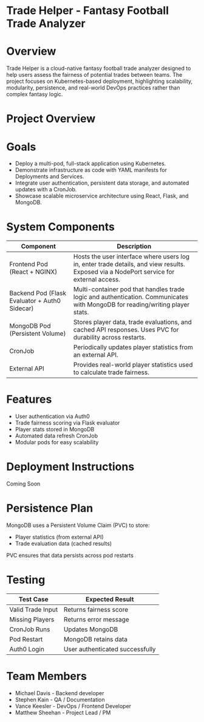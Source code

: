 # Trade Helper - Fantasy Football Trade Analyzer

# Overview
Trade Helper is a cloud-native fantasy football trade analyzer designed to help users assess the fairness of potential trades between teams.
The project focuses on Kubernetes-based deployment, highlighting scalability, modularity, persistence, and real-world DevOps practices rather than complex fantasy logic.

# Project Overview

# Goals
- Deploy a multi-pod, full-stack application using Kubernetes.
- Demonstrate infrastructure as code with YAML manifests for Deployments and Services.
- Integrate user authentication, persistent data storage, and automated updates with a CronJob.
- Showcase scalable microservice architecture using React, Flask, and MongoDB.

# System Components
| Component | Description |
|---|---|
| Frontend Pod (React + NGINX) | Hosts the user interface where users log in, enter trade details, and view results. Exposed via a NodePort service for external access. |
| Backend Pod (Flask Evaluator + Auth0 Sidecar) | Multi-container pod that handles trade logic and authentication. Communicates with MongoDB for reading/writing player stats. |
| MongoDB Pod (Persistent Volume) | Stores player data, trade evaluations, and cached API responses. Uses PVC for durability across restarts. |
| CronJob | Periodically updates player statistics from an external API. |
| External API | Provides real-world player statistics used to calculate trade fairness. |

# Features
- User authentication via Auth0
- Trade fairness scoring via Flask evaluator
- Player stats stored in MongoDB
- Automated data refresh CronJob
- Modular pods for easy scalability

# Deployment Instructions
Coming Soon

# Persistence Plan
MongoDB uses a Persistent Volume Claim (PVC) to store:
- Player statistics (from external API)
- Trade evaluation data (cached results)

PVC ensures that data persists across pod restarts

# Testing

| Test Case | Expected Result |
|---|---|
| Valid Trade Input | Returns fairness score |
| Missing Players | Returns error message |
| CronJob Runs | Updates MongoDB |
| Pod Restart | MongoDB retains data |
| Auth0 Login | User authenticated successfully |


# Team Members

- Michael Davis - Backend developer
- Stephen Kain - QA / Documentation
- Vance Keesler - DevOps / Frontend Developer
- Matthew Sheehan - Project Lead / PM
